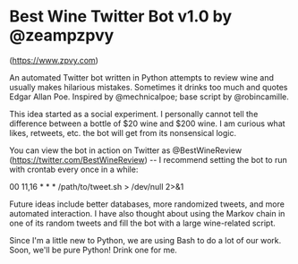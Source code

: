 # Best Wine Twitter Bot v1.0 by @zeampzpvy
(https://www.zpvy.com)

An automated Twitter bot written in Python attempts to review wine
and usually makes hilarious mistakes. Sometimes it drinks too much
and quotes Edgar Allan Poe. Inspired by @mechnicalpoe; base script
by @robincamille.

This idea started as a social experiment. I personally cannot tell
the difference between a bottle of $20 wine and $200 wine. I am
curious what likes, retweets, etc. the bot will get from its
nonsensical logic.

You can view the bot in action on Twitter as @BestWineReview
(https://twitter.com/BestWineReview) -- I recommend setting the
bot to run with crontab every once in a while:

00 11,16 * * * /path/to/tweet.sh > /dev/null 2>&1

Future ideas include better databases, more randomized tweets, and
more automated interaction. I have also thought about using the
Markov chain in one of its random tweets and fill the bot with a
large wine-related script.

Since I'm a little new to Python, we are using Bash to do a lot of
our work. Soon, we'll be pure Python! Drink one for me.
